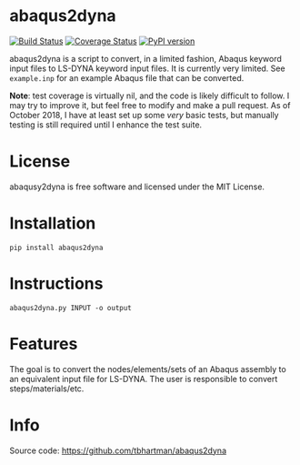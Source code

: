abaqus2dyna
============

[![Build Status](https://travis-ci.com/tbhartman/abaqus2dyna.svg?branch=master)](https://travis-ci.com/tbhartman/abaqus2dyna)
[![Coverage Status](https://coveralls.io/repos/github/tbhartman/abaqus2dyna/badge.svg?branch=dev)](https://coveralls.io/github/tbhartman/abaqus2dyna?branch=dev)
[![PyPI version](https://badge.fury.io/py/abaqus2dyna.svg)](https://badge.fury.io/py/abaqus2dyna)

abaqus2dyna is a script to convert, in a limited fashion, Abaqus keyword input
files to LS-DYNA keyword input files.  It is currently very limited.  See
`example.inp` for an example Abaqus file that can be converted.

**Note**: test coverage is virtually nil, and the code is likely difficult to
follow.  I may try to improve it, but feel free to modify and make a pull
request.  As of October 2018, I have at least set up some *very* basic tests,
but manually testing is still required until I enhance the test suite.


License
=======

abaqusy2dyna is free software and licensed under the MIT License.


Installation
============

`pip install abaqus2dyna`


Instructions
============

`abaqus2dyna.py INPUT -o output`


Features
========

The goal is to convert the nodes/elements/sets of an Abaqus assembly
to an equivalent input file for LS-DYNA.  The user is responsible
to convert steps/materials/etc.

Info
====

Source code:
https://github.com/tbhartman/abaqus2dyna
